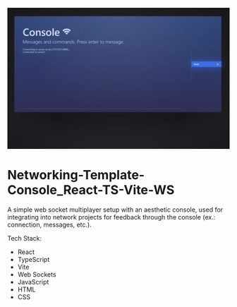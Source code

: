 ![alt text](https://raw.githubusercontent.com/machineman1357/Networking-Template-Console_React-TS-Vite-WS/master/pres.png)

# Networking-Template-Console_React-TS-Vite-WS
A simple web socket multiplayer setup with an aesthetic console, used for integrating into network projects for feedback through the console (ex.: connection, messages, etc.). 

Tech Stack:
 * React
 * TypeScript
 * Vite
 * Web Sockets
 * JavaScript
 * HTML
 * CSS
